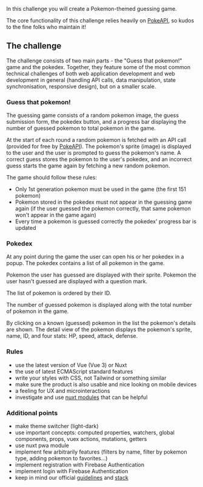 In this challenge you will create a Pokemon-themed guessing game.

The core functionality of this challenge relies heavily on [PokeAPI](https://pokeapi.co/), so kudos to the fine folks who maintain it!

## The challenge

The challenge consists of two main parts - the "Guess that pokemon!" game and the pokedex. Together, they feature some of the most common technical challenges of both web application development and web development in general (handling API calls, data manipulation, state synchronisation, responsive design), but on a smaller scale.

### Guess that pokemon!

The guessing game consists of a random pokemon image, the guess submission form, the pokedex button, and a progress bar displaying the number of guessed pokemon to total pokemon in the game.

At the start of each round a random pokemon is fetched with an API call (provided for free by [PokeAPI](https://pokeapi.co/)). The pokemon's sprite (image) is displayed to the user and the user is prompted to guess the pokemon's name. A correct guess stores the pokemon to the user's pokedex, and an incorrect guess starts the game again by fetching a new random pokemon.

The game should follow these rules:

- Only 1st generation pokemon must be used in the game (the first 151 pokemon)
- Pokemon stored in the pokedex must not appear in the guessing game again (if the user guessed the pokemon correctly, that same pokemon won't appear in the game again)
- Every time a pokemon is guessed correctly the pokedex' progress bar is updated

### Pokedex

At any point during the game the user can open his or her pokedex in a popup. The pokedex contains a list of all pokemon in the game. 

Pokemon the user has guessed are displayed with their sprite. Pokemon the user hasn't guessed are displayed with a question mark.

The list of pokemon is ordered by their ID.

The number of guessed pokemon is displayed along with the total number of pokemon in the game.

By clicking on a known (guessed) pokemon in the list the pokemon's details are shown. The detail view of the pokemon displays the pokemon's sprite, name, ID, and four stats: HP, speed, attack, defense.

### Rules

- use the latest version of Vue (Vue 3) or Nuxt
- the use of latest ECMAScript standard features
- write your styles with CSS, not Tailwind or something similar
- make sure the product is also usable and nice looking on mobile devices
- a feeling for UX and microinteractions
- investigate and use [nuxt modules](https://github.com/nuxt-community/awesome-nuxt) that can be helpful

### Additional points
- make theme switcher (light-dark)
- use important concepts: computed properties, watchers, global components, props, vuex actions, mutations, getters
- use nuxt pwa module
- implement few arbitrarily features (filters by name, filter by pokemon type, adding pokemon to favorites...)
- implement registration with Firebase Authentication
- implement login with Firebase Authentication
- keep in mind our official [guidelines](https://confluence.barrage.net/display/BD/Guidelines) and [stack](https://confluence.barrage.net/display/BD/Framework+and+Stack)
